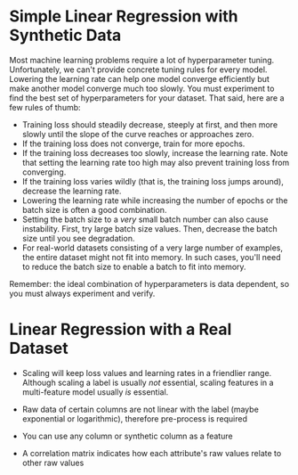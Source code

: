 # Simple Linear Regression with Synthetic Data

Most machine learning problems require a lot of hyperparameter tuning. Unfortunately, we can't provide concrete tuning rules for every model. Lowering the learning rate can help one model converge efficiently but make another model converge much too slowly. You must experiment to find the best set of hyperparameters for your dataset. That said, here are a few rules of thumb:

+ Training loss should steadily decrease, steeply at first, and then more slowly until the slope of the curve reaches or approaches zero.
+ If the training loss does not converge, train for more epochs.
+ If the training loss decreases too slowly, increase the learning rate. Note that setting the learning rate too high may also prevent training loss from converging.
+ If the training loss varies wildly (that is, the training loss jumps around), decrease the learning rate.
+ Lowering the learning rate while increasing the number of epochs or the batch size is often a good combination.
+ Setting the batch size to a *very* small batch number can also cause instability. First, try large batch size values. Then, decrease the batch size until you see degradation.
+ For real-world datasets consisting of a very large number of examples, the entire dataset might not fit into memory. In such cases, you'll need to reduce the batch size to enable a batch to fit into memory.

Remember: the ideal combination of hyperparameters is data dependent, so you must always experiment and verify.





# Linear Regression with a Real Dataset

+ Scaling will keep loss values and learning rates in a friendlier range. Although scaling a label is usually *not* essential, scaling features in a multi-feature model usually *is* essential.
+ Raw data of certain columns are not linear with the label (maybe exponential or logarithmic), therefore pre-process is required

+ You can use any column or synthetic column as a feature
+ A correlation matrix indicates how each attribute's raw values relate to other raw values